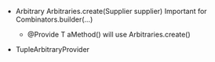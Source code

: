 - Arbitrary<T> Arbitraries.create(Supplier<T> supplier)
  Important for Combinators.builder(...)
  - @Provide T aMethod() will use Arbitraries.create()
  
- TupleArbitraryProvider

